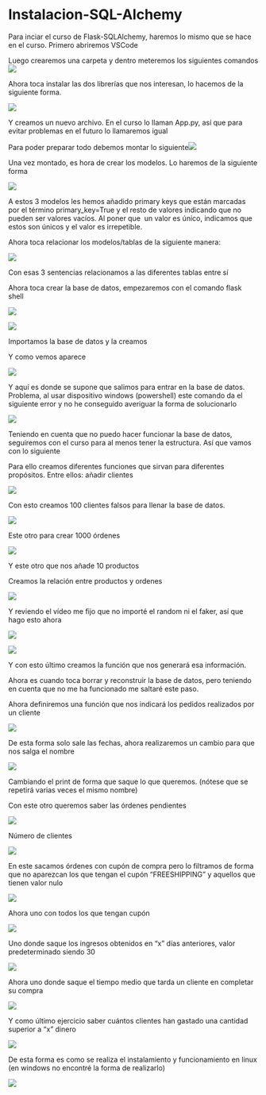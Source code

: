 # Instalacion-SQL-Alchemy

Para inciar el curso de Flask-SQLAlchemy, haremos lo mismo que se hace en el curso. Primero abriremos VSCode

Luego crearemos una carpeta y dentro meteremos los siguientes comandos![](images/image6.png)

Ahora toca instalar las dos librerías que nos interesan, lo hacemos de la siguiente forma.

![](images/image2.png)

Y creamos un nuevo archivo. En el curso lo llaman App.py, así que para evitar problemas en el futuro lo llamaremos igual

Para poder preparar todo debemos montar lo siguiente![](images/image9.png)

Una vez montado, es hora de crear los modelos. Lo haremos de la siguiente forma

![](images/image14.png)

A estos 3 modelos les hemos añadido primary keys que están marcadas por el término primary\_key=True y el resto de valores indicando que no pueden ser valores vacíos. Al poner que  un valor es único, indicamos que estos son únicos y el valor es irrepetible.

Ahora toca relacionar los modelos/tablas de la siguiente manera:

![](images/image17.png)

Con esas 3 sentencias relacionamos a las diferentes tablas entre sí

Ahora toca crear la base de datos, empezaremos con el comando flask shell

![](images/image12.png)

![](images/image19.png)

Importamos la base de datos y la creamos

Y como vemos aparece

![](images/image3.png)

Y aquí es donde se supone que salimos para entrar en la base de datos. Problema, al usar dispositivo windows (powershell) este comando da el siguiente error y no he conseguido averiguar la forma de solucionarlo

![](images/image7.png)

Teniendo en cuenta que no puedo hacer funcionar la base de datos, seguiremos con el curso para al menos tener la estructura. Así que vamos con lo siguiente

Para ello creamos diferentes funciones que sirvan para diferentes propósitos. Entre ellos: añadir clientes

![](images/image16.png)

Con esto creamos 100 clientes falsos para llenar la base de datos.

![](images/image18.png)

Este otro para crear 1000 órdenes

![](images/image25.png)

Y este otro que nos añade 10 productos

Creamos la relación entre productos y ordenes

![](images/image13.png)

Y reviendo el vídeo me fijo que no importé el random ni el faker, así que hago esto ahora

![](images/image1.png)

![](images/image15.png)

Y con esto último creamos la función que nos generará esa información.

Ahora es cuando toca borrar y reconstruir la base de datos, pero teniendo en cuenta que no me ha funcionado me saltaré este paso.

Ahora definiremos una función que nos indicará los pedidos realizados por un cliente

![](images/image4.png)

De esta forma solo sale las fechas, ahora realizaremos un cambio para que nos salga el nombre

![](images/image11.png)

Cambiando el print de forma que saque lo que queremos. (nótese que se repetirá varias veces el mismo nombre)

Con este otro queremos saber las órdenes pendientes

![](images/image21.png)

Número de clientes

![](images/image20.png)

En este sacamos órdenes con cupón de compra pero lo filtramos de forma que no aparezcan los que tengan el cupón “FREESHIPPING” y aquellos que tienen valor nulo

![](images/image23.png)

Ahora uno con todos los que tengan cupón

![](images/image10.png)

Uno donde saque los ingresos obtenidos en “x” días anteriores, valor predeterminado siendo 30

![](images/image24.png)

Ahora uno donde saque el tiempo medio que tarda un cliente en completar su compra

![](images/image8.png)

Y como último ejercicio saber cuántos clientes han gastado una cantidad superior a “x” dinero

![](images/image22.png)

De esta forma es como se realiza el instalamiento y funcionamiento en linux (en windows no encontré la forma de realizarlo)

![](images/image5.png)
